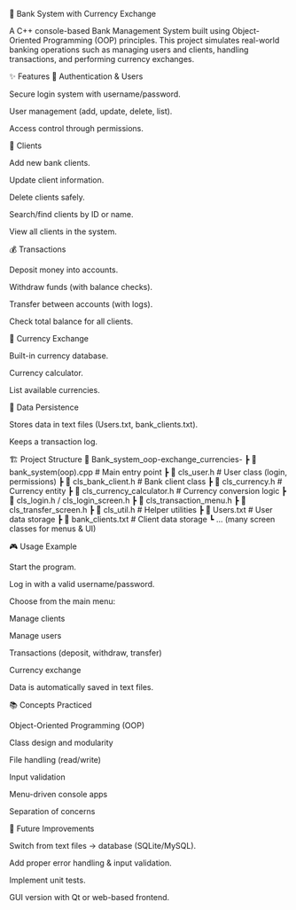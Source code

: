 🏦 Bank System with Currency Exchange

A C++ console-based Bank Management System built using Object-Oriented Programming (OOP) principles.
This project simulates real-world banking operations such as managing users and clients, handling transactions, and performing currency exchanges.

✨ Features
🔑 Authentication & Users

Secure login system with username/password.

User management (add, update, delete, list).

Access control through permissions.

👤 Clients

Add new bank clients.

Update client information.

Delete clients safely.

Search/find clients by ID or name.

View all clients in the system.

💰 Transactions

Deposit money into accounts.

Withdraw funds (with balance checks).

Transfer between accounts (with logs).

Check total balance for all clients.

💱 Currency Exchange

Built-in currency database.

Currency calculator.

List available currencies.

📁 Data Persistence

Stores data in text files (Users.txt, bank_clients.txt).

Keeps a transaction log.

🏗️ Project Structure
📂 Bank_system_oop-exchange_currencies-
 ┣ 📄 bank_system(oop).cpp         # Main entry point
 ┣ 📄 cls_user.h                   # User class (login, permissions)
 ┣ 📄 cls_bank_client.h            # Bank client class
 ┣ 📄 cls_currency.h               # Currency entity
 ┣ 📄 cls_currency_calculator.h    # Currency conversion logic
 ┣ 📄 cls_login.h / cls_login_screen.h
 ┣ 📄 cls_transaction_menu.h
 ┣ 📄 cls_transfer_screen.h
 ┣ 📄 cls_util.h                   # Helper utilities
 ┣ 📄 Users.txt                    # User data storage
 ┣ 📄 bank_clients.txt             # Client data storage
 ┗ ... (many screen classes for menus & UI)

🎮 Usage Example

Start the program.

Log in with a valid username/password.

Choose from the main menu:

Manage clients

Manage users

Transactions (deposit, withdraw, transfer)

Currency exchange

Data is automatically saved in text files.

📚 Concepts Practiced

Object-Oriented Programming (OOP)

Class design and modularity

File handling (read/write)

Input validation

Menu-driven console apps

Separation of concerns

🔮 Future Improvements

Switch from text files → database (SQLite/MySQL).

Add proper error handling & input validation.

Implement unit tests.

GUI version with Qt or web-based frontend.
